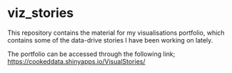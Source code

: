 # viz_stories
This repository contains the material for my visualisations portfolio, which contains some of the data-drive stories I have been working on lately.

The portfolio can be accessed through the following link; https://cookeddata.shinyapps.io/VisualStories/
